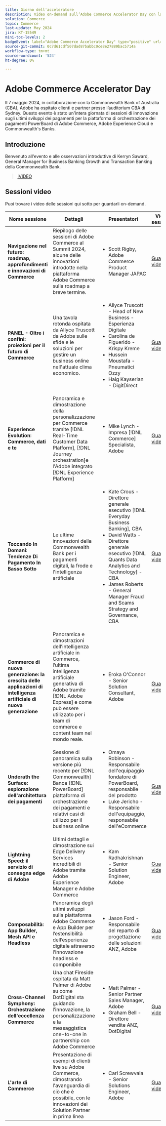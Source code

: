 ```yaml
---
title: Giorno dell'acceleratore
description: Video on-demand sull’Adobe Commerce Accelerator Day con la Commonwealth Bank of Australia.
solution: Commerce
topic: Commerce
last-update: May 2024
jira: KT-15549
mini-toc-levels: 2
badgeEvent: label="Adobe Commerce Accelerator Day" type="positive" url="https://experienceleague.adobe.com/en/docs/events/apac-commerce-recordings/2024/accelerator-day/overview.html"
source-git-commit: 0c7d61cdf507dad87babbc0ce8e27889bac5714a
workflow-type: tm+mt
source-wordcount: '524'
ht-degree: 0%

---
```



# Adobe Commerce Accelerator Day

Il 7 maggio 2024, in collaborazione con la Commonwealth Bank of Australia (CBA), Adobe ha ospitato clienti e partner presso l’auditorium CBA di Sydney. Questo evento è stato un&#39;intera giornata di sessioni di innovazione sugli ultimi sviluppi dei pagamenti per la piattaforma di orchestrazione dei pagamenti PowerBoard di Adobe Commerce, Adobe Experience Cloud e Commonwealth&#39;s Banks.

## Introduzione

Benvenuto all&#39;evento e alle osservazioni introduttive di Kerryn Saward, General Manager for Business Banking Growth and Transaction Banking della Commonwealth Bank.

>[!VIDEO](https://video.tv.adobe.com/v/3429276/?learn=on)

## Sessioni video

Puoi trovare i video delle sessioni qui sotto per guardarli on-demand.

| Nome sessione | Dettagli | Presentatori | Video sessione |
| ---- | ---- | ---- | ---- |
| **Navigazione nel futuro: roadmap, approfondimenti e innovazioni di Commerce** | Riepilogo delle sessioni di Adobe Commerce al Summit 2024, alcune delle innovazioni introdotte nella piattaforma Adobe Commerce sulla roadmap a breve termine. | <ul><li>Scott Rigby, Adobe Commerce Product Manager JAPAC</ul></li> | [Guarda il video](./navigating-tomorrow.md) |
| **PANEL - Oltre i confini: proiezioni per il futuro di Commerce** | Una tavola rotonda ospitata da Allyce Truscott da Adobe sulle sfide e le soluzioni per gestire un business online nell&#39;attuale clima economico. | <ul><li>Allyce Truscott - Head of New Business - Esperienza Digitale</li><li> Carolina de Figuerido - Krispy Kreme</li><li>Hussein Moustafa - Pneumatici Ozzy</li><li>Haig Kayserian - DigitDirect</li></ul> | [Guarda il video](./panel-beyond-borders.md) |
| **Experience Evolution: Commerce, dati e te** | Panoramica e dimostrazione della personalizzazione per Commerce tramite [!DNL Real-Time Customer Data Platform], [!DNL Journey orchestration]e l&#39;Adobe integrato [!DNL Experience Platform] | <ul><li>Mike Lynch - Impresa [!DNL Commerce] Specialista, Adobe</li></ul> | [Guarda il video](./experience-evolution.md) |
| **Toccando In Domani: Tendenze Di Pagamento In Basso Sotto** | Le ultime innovazioni della Commonwealth Bank per i pagamenti digitali, la frode e l&#39;intelligenza artificiale | <ul><li>Kate Crous - Direttore generale esecutivo [!DNL Everyday Business Banking], CBA</li><li>David Watts - Direttore generale esecutivo [!DNL Quants Data Analytics and Technology] - CBA</li><li>James Roberts - General Manager Fraud and Scams Strategy and Governance, CBA</li></ul> | [Guarda il video](./panel-tapping-into-tomorrow.md) |
| **Commerce di nuova generazione: la crescita delle applicazioni di intelligenza artificiale di nuova generazione** | Panoramica e dimostrazioni dell’intelligenza artificiale in Commerce, l’ultima intelligenza artificiale generativa di Adobe tramite [!DNL Adobe Express] e come può essere utilizzato per i team di commerce e content team nel mondo reale. | <ul><li>Eroka O&#39;Connor - Senior Solution Consultant, Adobe</li></ul> | [Guarda il video](./next-gen-commerce.md) |
| **Underath the Surface: esplorazione dell&#39;architettura dei pagamenti** | Sessione di panoramica sulla versione più recente per [!DNL Commonwealth] Banca [!DNL PowerBoard] piattaforma di orchestrazione dei pagamenti e relativi casi di utilizzo per il business online | <ul><li>Omaya Robinson - Responsabile dell&#39;equipaggio fondatore di PowerBoard, responsabile del prodotto</li><li>Luke Jericho - Responsabile dell&#39;equipaggio, responsabile dell&#39;eCommerce</li></ul> | [Guarda il video](./beneath-the-surface.md) |
| **Lightning Speed: il servizio di consegna edge di Adobe** | Ultimi dettagli e dimostrazione sui Edge Delivery Services incredibili di Adobe tramite Adobe Experience Manager e Adobe Commerce | <ul><li>Kam Radhakrishnan - Senior Solution Engineer, Adobe</li></ul> | [Guarda il video](./lightning-speed.md) |
| **Composabilità: App Builder, Mesh API e Headless** | Panoramica degli ultimi sviluppi sulla piattaforma Adobe Commerce e App Builder per l’estensibilità dell’esperienza digitale attraverso l’innovazione headless e componibile | <ul><li>Jason Ford - Responsabile del reparto di progettazione delle soluzioni ANZ, Adobe</li></ul> | [Guarda il video](./composability.md) |
| **Cross-Channel Symphony: Orchestrazione dell&#39;eccellenza Commerce** | Una chat Fireside ospitata da Matt Palmer di Adobe su come DotDigital sta guidando l’innovazione, la personalizzazione e la messaggistica one-to-one in partnership con Adobe Commerce | <ul><li> Matt Palmer - Senior Partner Sales Manager, Adobe</li><li>Graham Bell - Direttore vendite ANZ, DotDigital</li></ul> | [Guarda il video](./cross-channel-symphony.md) |
| **L&#39;arte di Commerce** | Presentazione di esempi di clienti live su Adobe Commerce, dimostrando l&#39;avanguardia di ciò che è possibile, con le innovazioni dei Solution Partner in prima linea | <ul><li>Carl Screwvala - Senior Solutions Engineer, Adobe</li></ul> | [Guarda il video](./the-art-of-commerce.md) |

